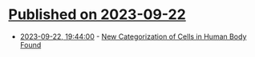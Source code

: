 # [Published on 2023-09-22](index.md)

* [2023-09-22, 19:44:00](https://soylentnews.org/article.pl?sid=23/09/20/0917257&from=rss) - [New Categorization of Cells in Human Body Found](https://soylentnews.org/article.pl?sid=23/09/20/0917257&from=rss)
